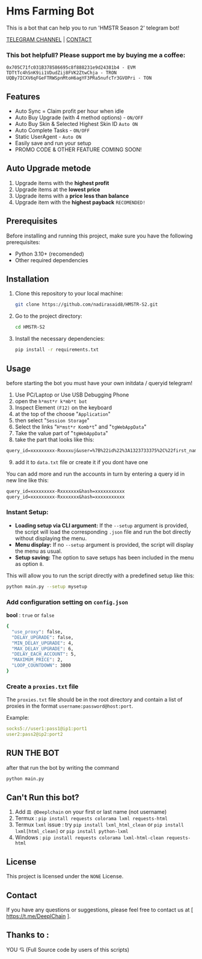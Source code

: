 # Hms Farming Bot 
This is a bot that can help you to run 'HMSTR Season 2' telegram bot!

[TELEGRAM CHANNEL](https://t.me/Deeplchain) | [CONTACT](https://t.me/imspecials)

### This bot helpfull?  Please support me by buying me a coffee: 
```
0x705C71fc031B378586695c8f888231e9d24381b4 - EVM
TDTtTc4hSnK9ii1VDudZij8FVK2ZtwChja - TRON
UQBy7ICXV6qFGeFTRWSpnMtoH6agYF3PRa5nufcTr3GVOPri - TON
```

## Features
- Auto Sync = Claim profit per hour when idle
- Auto Buy Upgrade (with 4 method options) - `ON/OFF`
- Auto Buy Skin & Selected Highest Skin ID `Auto ON`
- Auto Complete Tasks - `ON/OFF`
- Static UserAgent - `Auto ON`
- Easily save and run your setup
- PROMO CODE & OTHER FEATURE COMING SOON!

##  Auto Upgrade metode
  1. Upgrade items with the **highest profit**
  2. Upgrade items at the **lowest price**
  3. Upgrade items with a **price less than balance**
  4. Upgrade item with the **highest payback** `RECOMENDED!`

## Prerequisites
Before installing and running this project, make sure you have the following prerequisites:
- Python 3.10+ (recomended)
- Other required dependencies

## Installation
1. Clone this repository to your local machine:
    ```bash
    git clone https://github.com/nadirasaid8/HMSTR-S2.git
    ```
2. Go to the project directory:
    ```bash
    cd HMSTR-S2
    ```
3. Install the necessary dependencies:
    ```bash
    pip install -r requirements.txt
    ```

## Usage
before starting the bot you must have your own initdata / queryid telegram!

1. Use PC/Laptop or Use USB Debugging Phone
2. open the `h*mst*r k*mb*t bot`
3. Inspect Element `(F12)` on the keyboard
4. at the top of the choose "`Application`" 
5. then select "`Session Storage`" 
6. Select the links "`H*mst*r Komb*t`" and "`tgWebAppData`"
7. Take the value part of "`tgWebAppData`"
8. take the part that looks like this: 

```txt 
query_id=xxxxxxxxx-Rxxxxuj&user=%7B%22id%22%3A1323733375%2C%22first_name%22%3A%22xxxx%22%2C%22last_name%22%3A%22%E7%9A%BF%20xxxxxx%22%2C%22username%22%3A%22xxxxx%22%2C%22language_code%22%3A%22id%22%2C%22allows_write_to_pm%22%3Atrue%7D&auth_date=xxxxx&hash=xxxxxxxxxxxxxxxxxxxxxxxxxxxxxxxxxxxxxxxxxxxxxxxxxxxxxxxxxxxxxx
```
9. add it to `data.txt` file or create it if you dont have one


You can add more and run the accounts in turn by entering a query id in new line like this:
```txt
query_id=xxxxxxxxx-Rxxxxxxx&hash=xxxxxxxxxxx
query_id=xxxxxxxxx-Rxxxxxxx&hash=xxxxxxxxxxx
```

### Instant Setup:
- **Loading setup via CLI argument:** If the `--setup` argument is provided, the script will load the corresponding `.json` file and run the bot directly without displaying the menu.
- **Menu display:** If no `--setup` argument is provided, the script will display the menu as usual.
- **Setup saving:** The option to save setups has been included in the menu as option `8`.

This will allow you to run the script directly with a predefined setup like this:

```bash
python main.py --setup mysetup
```

### Add configuration setting on `config.json` 

 **bool** : `true` or `false`

  ```bash
{
    "use_proxy": false,
    "DELAY_UPGRADE": false,
    "MIN_DELAY_UPGRADE": 4,
    "MAX_DELAY_UPGRADE": 6,
    "DELAY_EACH_ACCOUNT": 5,
    "MAXIMUM_PRICE": 2,
    "LOOP_COUNTDOWN": 3800
}
  ```


### Create a `proxies.txt` file
The `proxies.txt` file should be in the root directory and contain a list of proxies in the format `username:password@host:port`.

Example:

```yaml
socks5://user1:pass1@ip1:port1
user2:pass2@ip2:port2
```

## RUN THE BOT
after that run the bot by writing the command

```bash
python main.py
```

## Can't Run this bot?
1. Add `皿 @Deeplchain` on your first or last name (not username)
2. Termux : `pip install requests colorama lxml requests-html`
3. Termux `lxml` issue : try `pip install lxml_html_clean` or `pip install lxml[html_clean]` or `pip install python-lxml`
4. Windows : `pip install requests colorama lxml-html-clean requests-html`

## License
This project is licensed under the `NONE` License.

## Contact
If you have any questions or suggestions, please feel free to contact us at [ https://t.me/DeeplChain ].

## Thanks to :

YOU 💘 (Full Source code by users of this scripts)


